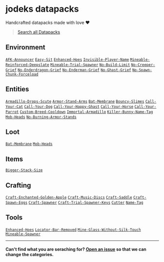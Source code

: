 <!-- This file was generated by the profile_update.yml do not change it directly. It will be overwritten. -->

# jodeks datapacks

Handcrafted datapacks made with love ❤

> [Search all Datapacks](https://github.com/orgs/jodeks-datapacks/repositories#repos-list-filter-input)

<!--
[`Template`](https://github.com/jodeks-datapacks/Template)
[`default`](https://github.com/jodeks-datapacks/default)
-->

## Environment
[`AFK-Announcer`](https://github.com/jodeks-datapacks/AFK-Announcer)
[`Easy-Sit`](https://github.com/jodeks-datapacks/Easy-Sit)
[`Enhanced-Hoes`](https://github.com/jodeks-datapacks/Enhanced-Hoes)
[`Invisible-Player-Name`](https://github.com/jodeks-datapacks/Invisible-Player-Name)
[`Mineable-Reinforced-Deepslate`](https://github.com/jodeks-datapacks/Mineable-Reinforced-Deepslate)
[`Mineable-Trial-Spawner`](https://github.com/jodeks-datapacks/Mineable-Trial-Spawner)
[`No-Build-Limit`](https://github.com/jodeks-datapacks/No-Build-Limit)
[`No-Creeper-Grief`](https://github.com/jodeks-datapacks/No-Creeper-Grief)
[`No-Enderdragon-Grief`](https://github.com/jodeks-datapacks/No-Enderdragon-Grief)
[`No-Enderman-Grief`](https://github.com/jodeks-datapacks/No-Enderman-Grief)
[`No-Ghast-Grief`](https://github.com/jodeks-datapacks/No-Ghast-Grief)
[`No-Spawn-Chunk-Forceload`](https://github.com/jodeks-datapacks/No-Spawn-Chunk-Forceload)
  
## Entities
[`Armadillo-Drops-Scute`](https://github.com/jodeks-datapacks/Armadillo-Drops-Scute)
[`Armor-Stand-Arms`](https://github.com/jodeks-datapacks/Armor-Stand-Arms)
[`Bat-Membrane`](https://github.com/jodeks-datapacks/Bat-Membrane)
[`Bouncy-Slimes`](https://github.com/jodeks-datapacks/Bouncy-Slimes)
[`Call-Your-Cat`](https://github.com/jodeks-datapacks/Call-Your-Cat)
[`Call-Your-Dog`](https://github.com/jodeks-datapacks/Call-Your-Dog)
[`Call-Your-Happy-Ghast`](https://github.com/jodeks-datapacks/Call-Your-Happy-Ghast)
[`Call-Your-Horse`](https://github.com/jodeks-datapacks/Call-Your-Horse)
[`Call-Your-Parrot`](https://github.com/jodeks-datapacks/Call-Your-Parrot)
[`Custom-Breed-Cooldown`](https://github.com/jodeks-datapacks/Custom-Breed-Cooldown)
[`Immortal-Armadillo`](https://github.com/jodeks-datapacks/Immortal-Armadillo)
[`Killer-Bunny-Name-Tag`](https://github.com/jodeks-datapacks/Killer-Bunny-Name-Tag)
[`Mob-Heads`](https://github.com/jodeks-datapacks/Mob-Heads)
[`No-Burning-Armor-Stands`](https://github.com/jodeks-datapacks/No-Burning-Armor-Stands)
  
## Loot
[`Bat-Membrane`](https://github.com/jodeks-datapacks/Bat-Membrane)
[`Mob-Heads`](https://github.com/jodeks-datapacks/Mob-Heads)
  
## Items
[`Bigger-Stack-Size`](https://github.com/jodeks-datapacks/Bigger-Stack-Size)
  
## Crafting
[`Craft-Enchanted-Golden-Apple`](https://github.com/jodeks-datapacks/Craft-Enchanted-Golden-Apple)
[`Craft-Music-Discs`](https://github.com/jodeks-datapacks/Craft-Music-Discs)
[`Craft-Saddle`](https://github.com/jodeks-datapacks/Craft-Saddle)
[`Craft-Spawn-Eggs`](https://github.com/jodeks-datapacks/Craft-Spawn-Eggs)
[`Craft-Spawner`](https://github.com/jodeks-datapacks/Craft-Spawner)
[`Craft-Trial-Spawner-Keys`](https://github.com/jodeks-datapacks/Craft-Trial-Spawner-Keys)
[`Cutter`](https://github.com/jodeks-datapacks/Cutter)
[`Name-Tag`](https://github.com/jodeks-datapacks/Name-Tag)
  
## Tools
[`Enhanced-Hoes`](https://github.com/jodeks-datapacks/Enhanced-Hoes)
[`Locator-Bar-Removed`](https://github.com/jodeks-datapacks/Locator-Bar-Removed)
[`Mine-Glass-Without-Silk-Touch`](https://github.com/jodeks-datapacks/Mine-Glass-Without-Silk-Touch)
[`Mineable-Spawner`](https://github.com/jodeks-datapacks/Mineable-Spawner)
  


---

#### Can't find what you are seraching for? [Open an issue](https://github.com/jodeks-datapacks/.github/issues/new?template=category.yml) so that we can change the categories.
